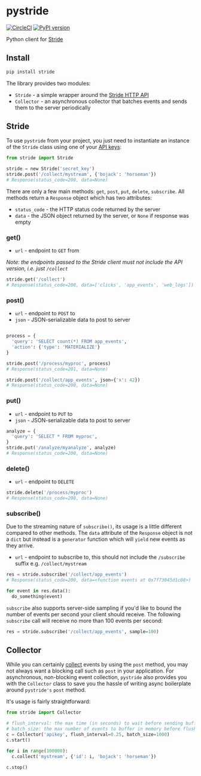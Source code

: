 # pystride

[![CircleCI](https://circleci.com/gh/pipelinedb/pystride.svg?style=shield)](https://circleci.com/gh/pipelinedb/pystride)
[![PyPI version](https://badge.fury.io/py/stride.svg)](https://badge.fury.io/py/stride)

Python client for [Stride](https://www.stride.io/docs)

## Install

```sh
pip install stride
```

The library provides two modules:

* `Stride` - a simple wrapper around the [Stride HTTP API](https://www.stride.io/docs)
* `Collector` - an asynchronous collector that batches events and sends them to the server periodically

## Stride

To use `pystride` from your project, you just need to instantiate an instance of the `Stride` class using one of your [API keys](https://www.stride.io/docs#security):

```python
from stride import Stride

stride = new Stride('secret_key')
stride.post('/collect/mystream', {'bojack': 'horseman'})
# Response(status_code=200, data=None)
```

There are only a few main methods: `get`, `post`, `put`, `delete`, `subscribe`. All methods return a `Response` object which has two attributes:

* `status_code` - the HTTP status code returned by the server
* `data` - the JSON object returned by the server, or `None` if response was empty

### get()

* `url` - endpoint to `GET` from

*Note: the endpoints passed to the Stride client must not include the API version, i.e. just `/collect`*

```python
stride.get('/collect')
# Response(status_code=200, data=['clicks', 'app_events', 'web_logs'])
```

### post()

* `url` - endpoint to `POST` to
* `json` - JSON-serializable data to post to server

```python

process = {
  'query': 'SELECT count(*) FROM app_events',
  'action': {'type': 'MATERIALIZE'}
}

stride.post('/process/myproc', process)
# Response(status_code=201, data=None)

stride.post('/collect/app_events', json={'x': 42})
# Response(status_code=200, data=None)
```

### put()

* `url` - endpoint to `PUT` to
* `json` - JSON-serializable data to post to server

```python
analyze = {
  'query': 'SELECT * FROM myproc',
}
stride.put('/analyze/myanalyze', analyze)
# Response(status_code=200, data=None)
```

### delete()

* `url` - endpoint to `DELETE`

```python
stride.delete('/process/myproc')
# Response(status_code=200, data=None)
```

### subscribe()

Due to the streaming nature of `subscribe()`, its usage is a little different compared to other methods. The `data` attribute of the `Response` object is not a `dict` but instead is a `generator` function which will `yield` new events as they arrive.

* `url` - endpoint to subscribe to, this should not include the `/subscribe` suffix e.g. `/collect/mystream`

```python
res = stride.subscribe('/collect/app_events')
# Response(status_code=200, data=<function events at 0x7f73045d1c08>)

for event in res.data():
  do_something(event)
```

`subscribe` also supports server-side sampling if you'd like to bound the number of events per second your client should receive. The following `subscribe` call will receive no more than 100 events per second:

```python
res = stride.subscribe('/collect/app_events', sample=100)
```

## Collector

While you can certainly [collect](https://www.stride.io/docs#collect) events by using the `post` method, you may not always want a blocking call such as `post` in your application. For asynchronous, non-blocking event collection, `pystride` also provides you with the `Collector` class to save you the hassle of writing async boilerplate around `pystride's` `post` method.

It's usage is fairly straightforward:

```python
from stride import Collector

# flush_interval: the max time (in seconds) to wait before sending buffered events to the server, default = 0.25
# batch_size: the max number of events to buffer in memory before flushing, default = 1000
c = Collector('apikey', flush_interval=0.25, batch_size=1000)
c.start()

for i in range(100000):
  c.collect('mystream', {'id': i, 'bojack': 'horseman'})

c.stop()
```
